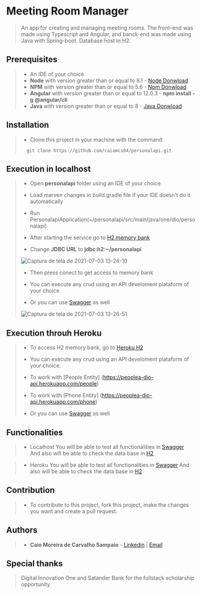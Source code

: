 
# Meeting Room Manager

> An app for creating and managing meeting rooms. The front-end was made using Typescript and Angular,
> and banck-end was made using Java with Spring-boot. Database host in H2.

## Prerequisites

> - An IDE of your choice
> - **Node** with version greater than or equal to 8.1 - [Node Donwload](https://nodejs.org/pt-br/download/)
> - **NPM**  with version greater than or equal to 5.6 - [Npm Donwload](https://www.npmjs.com/package/download)
> - **Angular** with version greater than or equal to 12.0.3 - **npm install -g @angular/cli**
> - **Java** with version greater than or equal to 8 - [Java Donwload](https://www.java.com)

## Installation

> - Clone this project in your machine with the command:
> ```
> 	git clone https://github.com/caiomcs04/personalapi.git
> ```

## Execution in localhost

> - Open **personalapi** folder using an IDE of your choice
>
> - Load marven changes in build.gradle file if your IDE doesn't do it automatically
>
> - Run PersonalapiApplication(~/personalapi/src/main/java/one/dio/personalapi)
>
> - After starting the service go to [H2 memory bank](http://localhost:8083/h2)
>
> - Change **JDBC URL** to **jdbc:h2:~/personalapi**
>
> ![Captura de tela de 2021-07-03 13-24-10](https://user-images.githubusercontent.com/66964367/124360783-082acc80-dc02-11eb-944c-58aabe735d21.png)
>
> - Then press conect to get access to memory bank
>
> - You can execute any crud using an API develoment plataform of your choice
>
> - Or you can use [Swagger](http://localhost:8083/swagger-ui.html#/) as well
> 
>![Captura de tela de 2021-07-03 13-26-51](https://user-images.githubusercontent.com/66964367/124360844-5b048400-dc02-11eb-89f5-06c6ec4a7e74.png)

## Execution throuh Heroku

> - To access H2 memory bank, go to [Heroku H2](https://peoplea-dio-api.herokuapp.com/h2)
> 
> - You can execute any crud using an API develoment plataform of your choice.
> - To work with [People Entity] (https://peoplea-dio-api.herokuapp.com/people)
> - To work with [Phone Entity] (https://peoplea-dio-api.herokuapp.com/phone)
> 
> - Or you can use [Swagger](https://peoplea-dio-api.herokuapp.com/swagger-ui.html#/) as well

## Functionalities

> - Localhost
> You will be able to test all functionalities in [Swagger](http://localhost:8082/swagger-ui.html#/) 
> And also will be able to check the data base in [H2](http://localhost:8082/h2)

> - Heroku
> You will be able to test all functionalities in [Swagger](https://peoplea-dio-api.herokuapp.com/swagger-ui.html) 
> And also will be able to check the data base in [H2](https://peoplea-dio-api.herokuapp.com/h2)

## Contribution

> - To contribute to this project, fork this project, make the changes you want and create a pull request.

## Authors

> - **Caio Moreira de Carvalho Sampaio** - [Linkedin](https://www.linkedin.com/in/caio-sampaio-b02a3669/) | [Email](caio6c@yahoo.com.br)

## Special thanks 

> Digital Innovation One and Satander Bank for the fullstack scholarship opportunity
